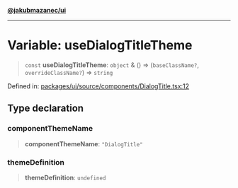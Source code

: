 [**@jakubmazanec/ui**](../README.md)

---

# Variable: useDialogTitleTheme

> `const` **useDialogTitleTheme**: `object` & () => (`baseClassName?`, `overrideClassName?`) =>
> `string`

Defined in:
[packages/ui/source/components/DialogTitle.tsx:12](https://github.com/jakubmazanec/tools/blob/a1a5edf56256b0aa4e209cc73bc7a07f5d7fc236/packages/ui/source/components/DialogTitle.tsx#L12)

## Type declaration

### componentThemeName

> **componentThemeName**: `"DialogTitle"`

### themeDefinition

> **themeDefinition**: `undefined`
